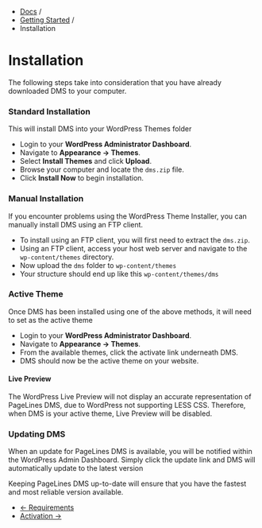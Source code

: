 <div class="row-fluid">
	<div class="span12">
		<ul class="breadcrumb">
  			<li><a href="http://docs.pagelines.com/">Docs</a> <span class="divider">/</span></li>
  			<li><a href="http://docs.pagelines.com/getting-started">Getting Started</a> <span class="divider">/</span></li>
  			<li class="active">Installation</li>
		</ul>
	</div>
</div>

# Installation #

<p>The following steps take into consideration that you have already downloaded DMS to your computer.</p>

<h3>Standard Installation</h3>

<p>This will install DMS into your WordPress Themes folder</p>

<ul>
  <li>Login to your <strong>WordPress Administrator Dashboard</strong>.</li>
  <li>Navigate to <strong>Appearance → Themes</strong>.</li>
  <li>Select <strong>Install Themes</strong> and click <strong>Upload</strong>.</li>
  <li>Browse your computer and locate the <code>dms.zip</code> file.</li>
  <li>Click <strong>Install Now</strong> to begin installation.</li>
</ul>

<h3>Manual Installation</h3>

<p>If you encounter problems using the WordPress Theme Installer, you can manually install DMS using an FTP client.</p>

<ul>
  <li>To install using an FTP client, you will first need to extract the <code>dms.zip</code>.
  <li>Using an FTP client, access your host web server and navigate to the <code>wp-content/themes</code> directory.</li>
  <li>Now upload the <code>dms</code> folder to <code>wp-content/themes</code></li>
  <li>Your structure should end up like this <code>wp-content/themes/dms</code>
</ul>

<h3>Active Theme</h3>

<p>Once DMS has been installed using one of the above methods, it will need to set as the active theme</p>

<ul>
  <li>Login to your <strong>WordPress Administrator Dashboard</strong>.</li>
  <li>Navigate to <strong>Appearance → Themes</strong>.</li>
  <li>From the available themes, click the activate link underneath DMS.</li>
  <li>DMS should now be the active theme on your website.</li>
</ul>

<div class="bs-callout bs-callout-info">
    <h4>Live Preview</h4>
    <p>The WordPress Live Preview will not display an accurate representation of PageLines DMS, due to WordPress 
    not supporting LESS CSS. Therefore, when DMS is your active theme, Live Preview will be disabled.</p>
</div>

<h3>Updating DMS</h3>

<p>When an update for PageLines DMS is available, you will be notified within the WordPress Admin Dashboard. 
Simply click the update link and DMS will automatically update to the latest version</p>

<p>Keeping PageLines DMS up-to-date will ensure that you have the fastest and most reliable version available.</p>

<div class="row-fluid">
	<div class="span12">
		<ul class="pager">
			<li class="pull-left"><a href="http://docs.pagelines.com/getting-started/system-requirements">&larr; Requirements</a></li>
  			<li class="pull-right"><a href="http://docs.pagelines.com/getting-started/activation">Activation &rarr;</i></a></li>
		</ul>
	</div>
</div>
